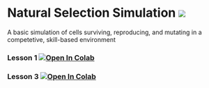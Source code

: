 # Natural Selection Simulation ![](https://github.com/WarwickAI/natural-selection-sim/workflows/Simulator%20Testing/badge.svg)
A basic simulation of cells surviving, reproducing, and mutating in a competetive, skill-based environment 

### Lesson 1 [![Open In Colab](https://colab.research.google.com/assets/colab-badge.svg)](https://colab.research.google.com/github/WarwickAI/natural-selection-sim/blob/main/Lesson1.ipynb) 

### Lesson 3 [![Open In Colab](https://colab.research.google.com/assets/colab-badge.svg)](https://colab.research.google.com/github/WarwickAI/natural-selection-sim/blob/main/Lesson3.ipynb) 